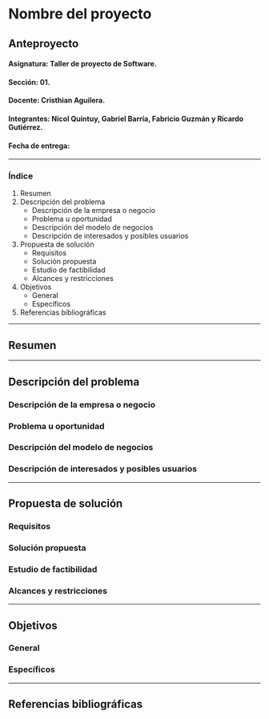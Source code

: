 # Nombre del proyecto
## Anteproyecto

#### Asignatura: Taller de proyecto de Software.
#### Sección: 01.
#### Docente: Cristhian Aguilera.
#### Integrantes: Nicol Quintuy, Gabriel Barría, Fabricio Guzmán y Ricardo Gutiérrez.
#### Fecha de entrega:

---

### Índice
1. Resumen
2. Descripción del problema
   - Descripción de la empresa o negocio
   - Problema u oportunidad
   - Descripción del modelo de negocios
   - Descripción de interesados y posibles usuarios
3. Propuesta de solución
   - Requisitos
   - Solución propuesta
   - Estudio de factibilidad
   - Alcances y restricciones
4. Objetivos
   - General
   - Específicos
5. Referencias bibliográficas

---

## Resumen



---

## Descripción del problema
### Descripción de la empresa o negocio


### Problema u oportunidad


### Descripción del modelo de negocios


### Descripción de interesados y posibles usuarios


---

## Propuesta de solución
### Requisitos


### Solución propuesta


### Estudio de factibilidad


### Alcances y restricciones


---

## Objetivos
### General


### Específicos


---

## Referencias bibliográficas
